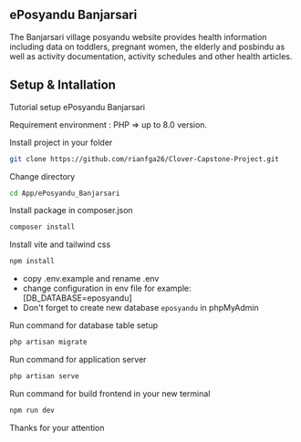 ## ePosyandu Banjarsari
The Banjarsari village posyandu website provides health information including data on toddlers, pregnant women, the elderly and posbindu as well as activity documentation, activity schedules and other health articles.

## Setup & Intallation 

Tutorial setup ePosyandu Banjarsari 

Requirement environment : PHP => up to 8.0 version.


Install project in your folder
```bash
git clone https://github.com/rianfga26/Clover-Capstone-Project.git
```
Change directory
```bash
cd App/ePosyandu_Banjarsari
```
Install package in composer.json
```bash
composer install
```
Install vite and tailwind css
```bash
npm install
```

- copy .env.example and rename .env
- change configuration in env file for example: [DB_DATABASE=eposyandu]
- Don't forget to create new database `eposyandu` in phpMyAdmin

Run command for database table setup
```bash
php artisan migrate
```
Run command for application server
```bash
php artisan serve
```
Run command for build frontend in your new terminal
```bash
npm run dev
```

Thanks for your attention


